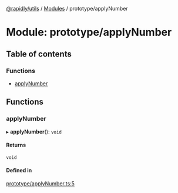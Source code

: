 [@rapidly/utils](../README.md) / [Modules](../modules.md) / prototype/applyNumber

# Module: prototype/applyNumber

## Table of contents

### Functions

- [applyNumber](prototype_applyNumber.md#applynumber)

## Functions

### applyNumber

▸ **applyNumber**(): `void`

#### Returns

`void`

#### Defined in

[prototype/applyNumber.ts:5](https://github.com/canguser/rapidly-utils/blob/fb9ea1f/main/prototype/applyNumber.ts#L5)
